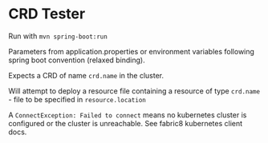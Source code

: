 # CRD Tester

Run with `mvn spring-boot:run`

Parameters from application.properties or environment variables following spring boot convention (relaxed binding).

Expects a CRD of name `crd.name` in the cluster.

Will attempt to deploy a resource file containing a resource of type `crd.name` - file to be specified in `resource.location`

A `ConnectException: Failed to connect` means no kubernetes cluster is configured or the cluster is unreachable. See fabric8 kubernetes client docs.